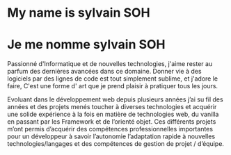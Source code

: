 # My name is sylvain SOH

# Je me nomme sylvain SOH

Passionné d'Informatique et de nouvelles technologies, j'aime rester au parfum des dernières avancées dans ce domaine.
Donner vie à des logiciels par des lignes de code est tout simplement sublime, et j'adore le faire, C'est une forme d'
art que je prend plaisir à pratiquer tous les jours.

Evoluant dans le développement web depuis plusieurs années j’ai su fil des années et des projets menés toucher à
diverses technologies et acquérir une solide expérience à la fois en matière de technologies web, du vanilla en passant
par les Framework et de l’orienté objet. Ces différents projets m’ont permis d’acquérir des compétences professionnelles
importantes pour un développeur à savoir l’autonomie l’adaptation rapide à nouvelles technologies/langages et des
compétences de gestion de projet / d’équipe.
